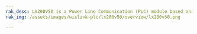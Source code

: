 ```yaml
---
rak_desc: LX200V50 is a Power Line Communication (PLC) module based on Qualcomm QCA7550 System-on-Chip (SoC). QCA7550 is a MAC/PHY transceiver module that meets the HPAV2 standard.
rak_img: /assets/images/wislink-plc/lx200v50/overview/lx200v50.png

---
```


<rk-redirect to="/Product-Categories/WisLink/LX200V50/Overview/" />